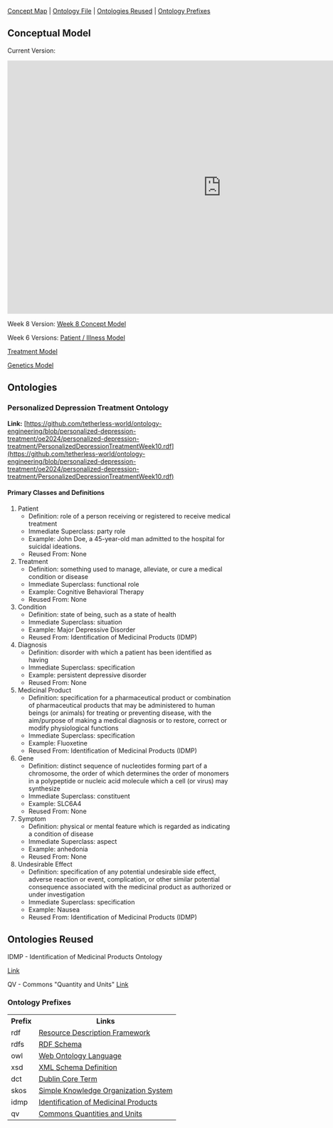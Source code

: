 [Concept Map](#conceptual-model) | [Ontology File](#ontologies) | [Ontologies Reused](#ontologies-reused) | [Ontology Prefixes](#ontology-prefixes)

## Conceptual Model

Current Version:
<iframe src="https://docs.google.com/presentation/d/e/2PACX-1vR3rd-kLnItLnUuyke0WYLSg1r3EFvpfMv6HpKgcabQk5wHXIJD9I3Axge5UCZSvWNLPuQRcgbA1PM4/embed?start=false&loop=false&delayms=3000" frameborder="0" width="960" height="569" allowfullscreen="true" mozallowfullscreen="true" webkitallowfullscreen="true"></iframe>


Week 8 Version:
[Week 8 Concept Model](images/ConceptModel/OE8_PTDO_ConceptModel.pdf)

Week 6 Versions:
[Patient / Illness Model](images/ConceptModel/w6PatientModel.png)

[Treatment Model](images/ConceptModel/w6TreatmentModel.png)

[Genetics Model](images/ConceptModel/w6GeneticModel.png)


## Ontologies

### Personalized Depression Treatment Ontology

**Link:**
[https://github.com/tetherless-world/ontology-engineering/blob/personalized-depression-treatment/oe2024/personalized-depression-treatment/PersonalizedDepressionTreatmentWeek10.rdf](https://github.com/tetherless-world/ontology-engineering/blob/personalized-depression-treatment/oe2024/personalized-depression-treatment/PersonalizedDepressionTreatmentWeek10.rdf)

#### Primary Classes and Definitions

1. Patient
    - Definition: role of a person receiving or registered to receive medical treatment
    - Immediate Superclass: party role
    - Example: John Doe, a 45-year-old man admitted to the hospital for suicidal ideations.
    - Reused From: None
2. Treatment
    - Definition: something used to manage, alleviate, or cure a medical condition or disease
    - Immediate Superclass: functional role
    - Example: Cognitive Behavioral Therapy
    - Reused From: None
3. Condition
    - Definition: state of being, such as a state of health
    - Immediate Superclass: situation
    - Example: Major Depressive Disorder 
    - Reused From: Identification of Medicinal Products (IDMP)
4. Diagnosis
    - Definition: disorder with which a patient has been identified as having
    - Immediate Superclass: specification
    - Example: persistent depressive disorder
    - Reused From: None
5. Medicinal Product
    - Definition: specification for a pharmaceutical product or combination of pharmaceutical products that may be administered to human beings (or animals) for treating or preventing disease, with the aim/purpose of making a medical diagnosis or to restore, correct or modify physiological functions
    - Immediate Superclass: specification
    - Example: Fluoxetine
    - Reused From: Identification of Medicinal Products (IDMP)
6. Gene
    - Definition: distinct sequence of nucleotides forming part of a chromosome, the order of which determines the order of monomers in a polypeptide or nucleic acid molecule which a cell (or virus) may synthesize
    - Immediate Superclass: constituent
    - Example: SLC6A4
    - Reused From: None
7. Symptom
    - Definition: physical or mental feature which is regarded as indicating a condition of disease
    - Immediate Superclass: aspect
    - Example: anhedonia
    - Reused From: None
8. Undesirable Effect
    - Definition: specification of any potential undesirable side effect, adverse reaction or event, complication, or other similar potential consequence associated with the medicinal product as authorized or under investigation
    - Immediate Superclass: specification
    - Example: Nausea
    - Reused From: Identification of Medicinal Products (IDMP)


## Ontologies Reused

IDMP - Identification of Medicinal Products Ontology

[Link](https://spec.edmcouncil.org/idmp/)

QV - Commons "Quantity and Units"
[Link](https://www.omg.org/spec/Commons/QuantitiesAndUnits/)

### Ontology Prefixes

<table style="width:100%">
  <tr>
    <th>Prefix</th>
    <th>Links</th>
  </tr>
  <tr>
    <td>rdf</td>
    <td><a href="http://www.w3.org/1999/02/22-rdf-syntax-ns">Resource Description Framework</a></td>
  </tr>
  <tr>
    <td>rdfs</td>
    <td><a href="http://www.w3.org/2000/01/rdf-schema"> RDF Schema</a> </td>
  </tr>
  <tr>
    <td>owl</td>
    <td><a href="http://www.w3.org/2002/07/owl#">Web Ontology Language </a> </td>
  </tr>
  <tr>
    <td> xsd</td>
    <td> <a href="http://www.w3.org/2001/XMLSchema#">XML Schema Definition</a></td>
  </tr>
  <tr>
    <td>dct</td>
    <td> <a href="http://purl.org/dc/terms/">Dublin Core Term</a> </td>
  </tr>
  <tr>
    <td>skos</td>
    <td> <a href="http://www.w3.org/2004/02/skos/core#">Simple Knowledge Organization System</a></td>
  </tr>
  <tr>
    <td>idmp</td>
    <td> <a href="https://spec.edmcouncil.org/idmp/">Identification of Medicinal Products</a></td>
  </tr>
  <tr>
    <td>qv</td>
    <td> <a href="https://www.omg.org/spec/Commons/QuantitiesAndUnits/">Commons Quantities and Units</a></td>
  </tr>
</table>
